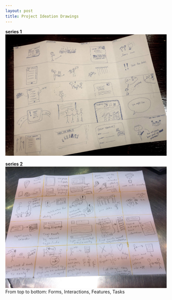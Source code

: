 ```yaml
---
layout: post
title: Project Ideation Drawings
---
```


**series 1**
![](/img/project_ideation_1.jpg)


**series 2**
![](/img/project_ideation_2.jpg)
From top to bottom: Forms, Interactions, Features, Tasks
